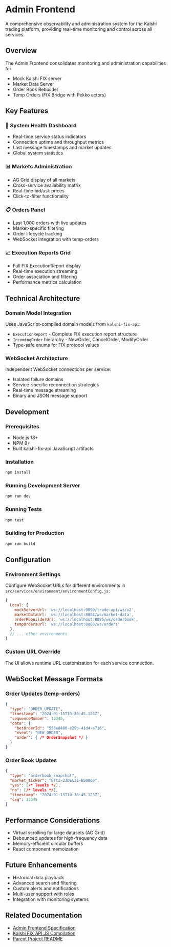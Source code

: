 # Admin Frontend

A comprehensive observability and administration system for the Kalshi trading platform, providing real-time monitoring and control across all services.

## Overview

The Admin Frontend consolidates monitoring and administration capabilities for:
- Mock Kalshi FIX server
- Market Data Server  
- Order Book Rebuilder
- Temp Orders (FIX Bridge with Pekko actors)

## Key Features

### 🏥 System Health Dashboard
- Real-time service status indicators
- Connection uptime and throughput metrics
- Last message timestamps and market updates
- Global system statistics

### 📊 Markets Administration
- AG Grid display of all markets
- Cross-service availability matrix
- Real-time bid/ask prices
- Click-to-filter functionality

### 📋 Orders Panel
- Last 1,000 orders with live updates
- Market-specific filtering
- Order lifecycle tracking
- WebSocket integration with temp-orders

### 📈 Execution Reports Grid
- Full FIX ExecutionReport display
- Real-time execution streaming
- Order association and filtering
- Performance metrics calculation

## Technical Architecture

### Domain Model Integration
Uses JavaScript-compiled domain models from `kalshi-fix-api`:
- `ExecutionReport` - Complete FIX execution report structure
- `IncomingOrder` hierarchy - NewOrder, CancelOrder, ModifyOrder
- Type-safe enums for FIX protocol values

### WebSocket Architecture
Independent WebSocket connections per service:
- Isolated failure domains
- Service-specific reconnection strategies
- Real-time message streaming
- Binary and JSON message support

## Development

### Prerequisites
- Node.js 18+
- NPM 8+
- Built kalshi-fix-api JavaScript artifacts

### Installation
```bash
npm install
```

### Running Development Server
```bash
npm run dev
```

### Running Tests
```bash
npm test
```

### Building for Production
```bash
npm run build
```

## Configuration

### Environment Settings
Configure WebSocket URLs for different environments in `src/services/environment/environmentConfig.js`:

```javascript
{
  Local: {
    mockServerUrl: 'ws://localhost:9090/trade-api/ws/v2',
    marketDataUrl: 'ws://localhost:8084/ws/market-data',
    orderRebuilderUrl: 'ws://localhost:8085/ws/orderbook',
    tempOrdersUrl: 'ws://localhost:8080/ws/orders'
  },
  // ... other environments
}
```

### Custom URL Override
The UI allows runtime URL customization for each service connection.

## WebSocket Message Formats

### Order Updates (temp-orders)
```json
{
  "type": "ORDER_UPDATE",
  "timestamp": "2024-01-15T10:30:45.123Z",
  "sequenceNumber": 12345,
  "data": {
    "betOrderId": "550e8400-e29b-41d4-a716",
    "event": "NEW_ORDER",
    "order": { /* OrderSnapshot */ }
  }
}
```

### Order Book Updates
```json
{
  "type": "orderbook_snapshot",
  "market_ticker": "BTCZ-23DEC31-B50000",
  "yes": [/* levels */],
  "no": [/* levels */],
  "timestamp": "2024-01-15T10:30:45.123Z",
  "seq": 12345
}
```

## Performance Considerations

- Virtual scrolling for large datasets (AG Grid)
- Debounced updates for high-frequency data
- Memory-efficient circular buffers
- React component memoization

## Future Enhancements

- Historical data playback
- Advanced search and filtering
- Custom alerts and notifications
- Multi-user support with roles
- Integration with monitoring systems

## Related Documentation

- [Admin Frontend Specification](../specs/admin-frontend-spec.md)
- [Kalshi FIX API JS Compilation](../specs/kalshi-fix-api-js-compilation.md)
- [Parent Project README](../README.md)
